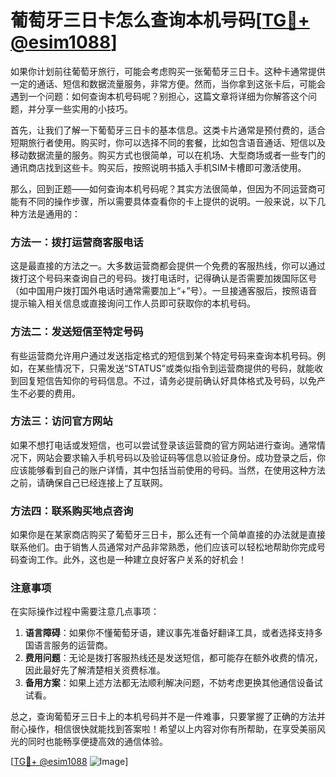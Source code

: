 # 葡萄牙三日卡怎么查询本机号码[[TG💪+ @esim1088](https://t.me/s/esim1088)]

如果你计划前往葡萄牙旅行，可能会考虑购买一张葡萄牙三日卡。这种卡通常提供一定的通话、短信和数据流量服务，非常方便。然而，当你拿到这张卡后，可能会遇到一个问题：如何查询本机号码呢？别担心，这篇文章将详细为你解答这个问题，并分享一些实用的小技巧。

首先，让我们了解一下葡萄牙三日卡的基本信息。这类卡片通常是预付费的，适合短期旅行者使用。购买时，你可以选择不同的套餐，比如包含语音通话、短信以及移动数据流量的服务。购买方式也很简单，可以在机场、大型商场或者一些专门的通讯商店找到这些卡。购买后，按照说明书插入手机SIM卡槽即可激活使用。

那么，回到正题——如何查询本机号码呢？其实方法很简单，但因为不同运营商可能有不同的操作步骤，所以需要具体查看你的卡上提供的说明。一般来说，以下几种方法是通用的：

### 方法一：拨打运营商客服电话

这是最直接的方法之一。大多数运营商都会提供一个免费的客服热线，你可以通过拨打这个号码来查询自己的号码。拨打电话时，记得确认是否需要加拨国际区号（如中国用户拨打国外电话时通常需要加上“+”号）。一旦接通客服后，按照语音提示输入相关信息或直接询问工作人员即可获取你的本机号码。

### 方法二：发送短信至特定号码

有些运营商允许用户通过发送指定格式的短信到某个特定号码来查询本机号码。例如，在某些情况下，只需发送“STATUS”或类似指令到运营商提供的号码，就能收到回复短信告知你的号码信息。不过，请务必提前确认好具体格式及号码，以免产生不必要的费用。

### 方法三：访问官方网站

如果不想打电话或发短信，也可以尝试登录该运营商的官方网站进行查询。通常情况下，网站会要求输入手机号码以及验证码等信息以验证身份。成功登录之后，你应该能够看到自己的账户详情，其中包括当前使用的号码。当然，在使用这种方法之前，请确保自己已经连接上了互联网。

### 方法四：联系购买地点咨询

如果你是在某家商店购买了葡萄牙三日卡，那么还有一个简单直接的办法就是直接联系他们。由于销售人员通常对产品非常熟悉，他们应该可以轻松地帮助你完成号码查询工作。此外，这也是一种建立良好客户关系的好机会！

### 注意事项

在实际操作过程中需要注意几点事项：
1. **语言障碍**：如果你不懂葡萄牙语，建议事先准备好翻译工具，或者选择支持多国语言服务的运营商。
2. **费用问题**：无论是拨打客服热线还是发送短信，都可能存在额外收费的情况，因此最好先了解清楚相关资费标准。
3. **备用方案**：如果上述方法都无法顺利解决问题，不妨考虑更换其他通信设备试试看。

总之，查询葡萄牙三日卡上的本机号码并不是一件难事，只要掌握了正确的方法并耐心操作，相信很快就能找到答案啦！希望以上内容对你有所帮助，在享受美丽风光的同时也能畅享便捷高效的通信体验。

[[TG💪+ @esim1088](https://t.me/s/esim1088) ![Image](https://i.postimg.cc/4NQfJmqS/Snipaste-2025-05-13-00-14-12.png)]
